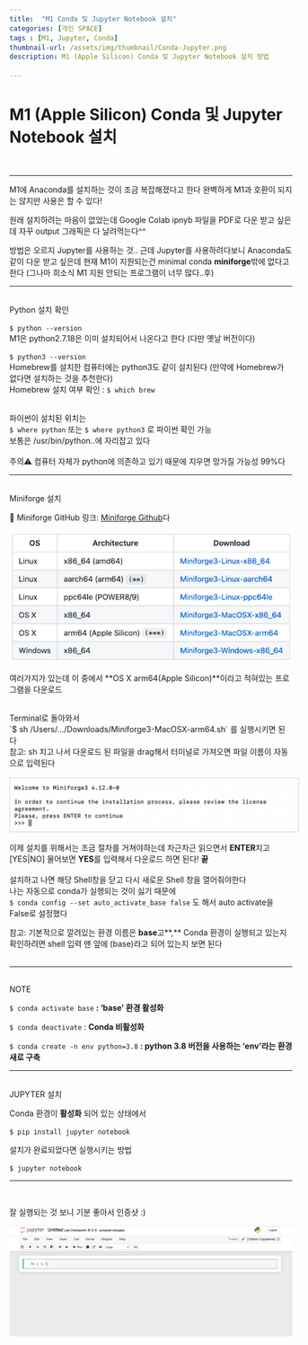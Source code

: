 ```yaml
---
title:  "M1 Conda 및 Jupyter Notebook 설치"
categories: [개인 SPACE]
tags : [M1, Jupyter, Conda]
thumbnail-url: /assets/img/thumbnail/Conda-Jupyter.png
description: M1 (Apple Silicon) Conda 및 Jupyter Notebook 설치 방법

---
```


# M1 (Apple Silicon) Conda 및 Jupyter Notebook 설치
<br>

---

M1에 Anaconda를 설치하는 것이 조금 복잡해졌다고 한다 완벽하게 M1과 호환이 되지는 않지만 사용은 할 수 있다!

원래 설치하려는 마음이 없었는데 Google Colab ipnyb 파일을 PDF로 다운 받고 싶은데 자꾸 output 그래픽은 다 날려먹는다^^

방법은 오르지 Jupyter를 사용하는 것.. 근데 Jupyter를 사용하려다보니 Anaconda도 같이 다운 받고 싶은데 현재 M1이 지원되는건 minimal conda **miniforge**밖에 없다고 한다 (그나마 희소식 M1 지원 안되는 프로그램이 너무 많다..후)

---
<br>

<div class="post-subtitle">Python 설치 확인</div>

`$ python --version`<br>
M1은 python2.7.18은 이미 설치되어서 나온다고 한다 (다만 옛날 버전이다)
<br>

`$ python3 --version`<br>
Homebrew를 설치한 컴퓨터에는 python3도 같이 설치된다 (만약에 Homebrew가 없다면 설치하는 것을 추천한다)
<br>
Homebrew 설치 여부 확인 : `$ which brew`<br>
<br>

파이썬이 설치된 위치는<br>
`$ where python` 또는 `$ where python3` 로 파이썬 확인 가능<br>
보통은 /usr/bin/python..에 자리잡고 있다 <br>
<br>
<span class="highlight-red bold">주의⚠️</span> 컴퓨터 자체가 python에 의존하고 있기 때문에 지우면 망가질 가능성 99%다

---
<br>
<div class="post-subtitle">Miniforge 설치</div>

🏁 Miniforge GitHub 링크: [Miniforge Github](https://github.com/conda-forge/miniforge)다


<img src="/assets/img/SPACE/M1-Conda/f0.png" alt="Figure 1" width="560"/>

여러가지가 있는데 이 중에서 **OS X arm64(Apple Silicon)**이라고 적혀있는 프로그램을 다운로드

<br>
Terminal로 돌아와서<br>
`$ sh /Users/.../Downloads/Miniforge3-MacOSX-arm64.sh` 를 실행시키면 된다<br>
<span class="highlight-red bold">참고</span>: sh 치고 나서 다운로드 된 파일을 drag해서 터미널로 가져오면 파일 이름이 자동으로 입력된다
<br><br>
<img src="/assets/img/SPACE/M1-Conda/f1.png" style="border: 1px solid #D3D3D3; padding: 5px" alt="Figure 1" width="600"/>
<br>

이제 설치를 위해서는 조금 절차를 거쳐야하는데 차근차근 읽으면서 **ENTER**치고 [YES\|NO] 물어보면 **YES**를 입력해서 다운로드 하면 된다! **끝**
<br>
<br>
설치하고 나면 해당 <span class="highlight-red bold">Shell창을 닫고</span> 다시 새로운 Shell 창을 열어줘야한다<br>
나는 자동으로 conda가 실행되는 것이 싫기 때문에 <br>
`$ conda config --set auto_activate_base false` 도 해서 auto activate을 <span class="highlight-red bold">False</span>로 설정했다

<span class="highlight-red bold">참고</span>: 기본적으로 깔려있는 환경 이름은 **base**고**,** Conda 환경이 실행되고 있는지 확인하려면 shell 입력 맨 앞에 (base)라고 되어 있는지 보면 된다
<br><br>

---
<br>
<div class="highlight-red bold">NOTE</div>

`$ conda activate base` **: ‘base’ 환경 활성화**

`$ conda deactivate`  : **Conda 비활성화**

`$ conda create -n env python=3.8` **: python 3.8 버전을 사용하는 ‘env’라는 환경 새로 구축**

---
<br>
<div class="post-subtitle">JUPYTER 설치</div>

Conda 환경이 **활성화** 되어 있는 상태에서 

`$ pip install jupyter notebook`

설치가 완료되었다면 실행시키는 방법

`$ jupyter notebook`

---
<br>

잘 실행되는 것 보니 기분 좋아서 <span class="highlight-red bold" >인증샷 :)</span>

<img src="/assets/img/SPACE/M1-Conda/f2.png" alt="Figure 1" width="800"/>
